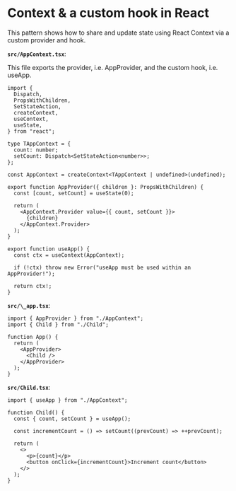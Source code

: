 # Context & a custom hook in React

This pattern shows how to share and update state using React Context via a custom provider and hook.

**`src/AppContext.tsx`**:

This file exports the provider, i.e. AppProvider, and the custom hook, i.e. useApp.

```tsx
import {
  Dispatch,
  PropsWithChildren,
  SetStateAction,
  createContext,
  useContext,
  useState,
} from "react";

type TAppContext = {
  count: number;
  setCount: Dispatch<SetStateAction<number>>;
};

const AppContext = createContext<TAppContext | undefined>(undefined);

export function AppProvider({ children }: PropsWithChildren) {
  const [count, setCount] = useState(0);

  return (
    <AppContext.Provider value={{ count, setCount }}>
      {children}
    </AppContext.Provider>
  );
}

export function useApp() {
  const ctx = useContext(AppContext);

  if (!ctx) throw new Error("useApp must be used within an AppProvider!");

  return ctx!;
}
```

**`src/\_app.tsx`**:

```tsx
import { AppProvider } from "./AppContext";
import { Child } from "./Child";

function App() {
  return (
    <AppProvider>
      <Child />
    </AppProvider>
  );
}
```

**`src/Child.tsx`**:

```tsx
import { useApp } from "./AppContext";

function Child() {
  const { count, setCount } = useApp();

  const incrementCount = () => setCount((prevCount) => ++prevCount);

  return (
    <>
      <p>{count}</p>
      <button onClick={incrementCount}>Increment count</button>
    </>
  );
}
```
